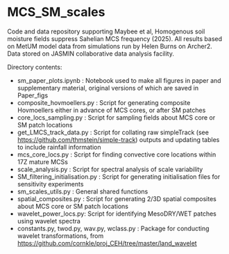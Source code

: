 # MCS_SM_scales
Code and data repository supporting Maybee et al, Homogenous soil moisture fields suppress Sahelian MCS frequency (2025). All results based on MetUM model data from simulations run by Helen Burns on Archer2. Data stored on JASMIN collaborative data analysis facility.

Directory contents:
  - sm_paper_plots.ipynb : Notebook used to make all figures in paper and supplementary material, original versions of which are saved in Paper_figs
  - composite_hovmoellers.py : Script for generating composite Hovmoellers either in advance of MCS cores, or after SM patches
  - core_locs_sampling.py : Script for sampling fields about MCS core or SM patch locations
  - get_LMCS_track_data.py : Script for collating raw simpleTrack (see https://github.com/thmstein/simple-track) outputs and updating tables to include rainfall information
  - mcs_core_locs.py : Script for finding convective core locations within 17Z mature MCSs
  - scale_analysis.py : Script for spectral analysis of scale variability
  - SM_filtering_initialisation.py : Script for generating initialisation files for sensitivity experiments
  - sm_scales_utils.py : General shared functions
  - spatial_composites.py : Script for generating 2/3D spatial composites about MCS core or SM patch locations
  - wavelet_power_locs.py: Script for identifying MesoDRY/WET patches using wavelet spectra
  - constants.py, twod.py, wav.py, wclass.py : Package for conducting wavelet transformations, from https://github.com/cornkle/proj_CEH/tree/master/land_wavelet
